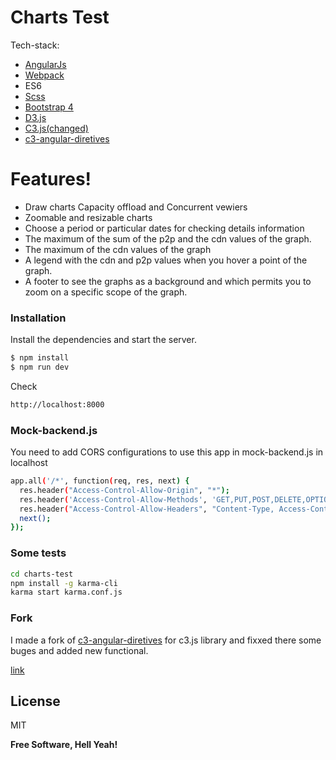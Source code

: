 # Charts Test


Tech-stack:

  - [AngularJs](https://angularjs.org/)
  - [Webpack](https://webpack.js.org/)
  - ES6
  - [Scss](https://sass-lang.com/)
  - [Bootstrap 4](https://getbootstrap.com/)
  - [D3.js](https://d3js.org/)
  - [C3.js(changed)](http://c3js.org/)
  - [c3-angular-diretives](https://github.com/jettro/c3-angular-directive)

# Features!

  - Draw charts Capacity offload and Concurrent vewiers
  - Zoomable and resizable charts
  - Choose a period or particular dates for checking details information
  - The maximum of the sum of the p2p and the cdn values of the graph.
  - The maximum of the cdn values of the graph
  - A legend with the cdn and p2p values when you hover a point of the graph.
  - A footer to see the graphs as a background and which permits you to zoom on a specific scope of the graph.


### Installation

Install the dependencies and start the server.

```sh
$ npm install
$ npm run dev
```



Check

```sh
http://localhost:8000
```

### Mock-backend.js

You need to add CORS configurations to use this app in mock-backend.js in localhost

```sh
app.all('/*', function(req, res, next) {
  res.header("Access-Control-Allow-Origin", "*");
  res.header('Access-Control-Allow-Methods', 'GET,PUT,POST,DELETE,OPTION');
  res.header("Access-Control-Allow-Headers", "Content-Type, Access-Control-Allow-Headers, Authorization, X-Requested-With");
  next();
});
```

### Some tests

```sh
cd charts-test
npm install -g karma-cli
karma start karma.conf.js
```

### Fork

I made a fork of [c3-angular-diretives](https://github.com/jettro/c3-angular-directive) for c3.js library and fixxed there some buges and added new functional.

[link](https://github.com/oleglukashev/c3-angular-directive)

License
----

MIT


**Free Software, Hell Yeah!**
